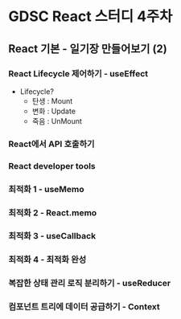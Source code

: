 # GDSC React 스터디 4주차

## React 기본 - 일기장 만들어보기 (2)

### React Lifecycle 제어하기 - useEffect

-   Lifecycle?
    -   탄생 : Mount
    -   변화 : Update
    -   죽음 : UnMount

### React에서 API 호출하기

### React developer tools

### 최적화 1 - useMemo

### 최적화 2 - React.memo

### 최적화 3 - useCallback

### 최적화 4 - 최적화 완성

### 복잡한 상태 관리 로직 분리하기 - useReducer

### 컴포넌트 트리에 데이터 공급하기 - Context
